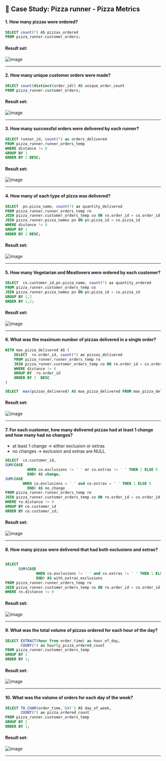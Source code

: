 ## :pizza: Case Study: Pizza runner - Pizza Metrics

####  1. How many pizzas were ordered?

```sql
SELECT count(*) AS pizzas_ordered
FROM pizza_runner.customer_orders;
``` 
	
#### Result set:
![image](https://github.com/naman2398/SQL-Casestudy/blob/main/Result/B1.PNG)

***

####  2. How many unique customer orders were made?

```sql
SELECT count(distinct(order_id)) AS unique_order_count
FROM pizza_runner.customer_orders;
``` 
	
#### Result set:
![image](https://github.com/naman2398/SQL-Casestudy/blob/main/Result/B2.PNG)

***

####  3. How many successful orders were delivered by each runner?

```sql
SELECT runner_id, count(*) as orders_delivered
FROM pizza_runner.runner_orders_temp
WHERE distance != 0
GROUP BY 1
ORDER BY 2 DESC;
``` 
	
#### Result set:
![image](https://github.com/naman2398/SQL-Casestudy/blob/main/Result/B3.PNG)

***

####  4. How many of each type of pizza was delivered?

```sql
SELECT  pn.pizza_name, count(*) as quantity_delivered 
FROM pizza_runner.runner_orders_temp ro
JOIN pizza_runner.customer_orders_temp co ON ro.order_id = co.order_id
JOIN pizza_runner.pizza_names pn ON pn.pizza_id = co.pizza_id
WHERE distance != 0
GROUP BY 1
ORDER BY 2 DESC;
``` 
	
#### Result set:
![image](https://github.com/naman2398/SQL-Casestudy/blob/main/Result/B4.PNG)

***

####  5. How many Vegetarian and Meatlovers were ordered by each customer?

```sql
SELECT  co.customer_id,pn.pizza_name, count(*) as quantity_ordered
FROM pizza_runner.customer_orders_temp co 
JOIN pizza_runner.pizza_names pn ON pn.pizza_id = co.pizza_id
GROUP BY 1,2
ORDER BY 1,2;
``` 
	
#### Result set:
![image](https://github.com/naman2398/SQL-Casestudy/blob/main/Result/B5.PNG)

***

####  6. What was the maximum number of pizzas delivered in a single order?

```sql
WITH max_pizza_delivered AS (
    SELECT  ro.order_id, count(*) as pizzas_delivered
    FROM pizza_runner.runner_orders_temp ro
    JOIN pizza_runner.customer_orders_temp co ON ro.order_id = co.order_id
    WHERE distance != 0
    GROUP BY  ro.order_id
    ORDER BY 2  DESC
)

SELECT  max(pizzas_delivered) AS max_pizza_delivered FROM max_pizza_delivered;

``` 
	
#### Result set:
![image](https://github.com/naman2398/SQL-Casestudy/blob/main/Result/B6.PNG)

***

####  7. For each customer, how many delivered pizzas had at least 1 change and how many had no changes?
- at least 1 change -> either exclusion or extras 
- no changes -> exclusion and extras are NULL

```sql
SELECT  co.customer_id,
SUM(CASE
          WHEN co.exclusions != ' ' or co.extras != ' ' THEN 1 ELSE 0 
          END) AS change,
SUM(CASE
        WHEN co.exclusions = ' ' and co.extras = ' ' THEN 1 ELSE 0
          END) AS no_change       
FROM pizza_runner.runner_orders_temp ro
JOIN pizza_runner.customer_orders_temp co ON ro.order_id = co.order_id
WHERE ro.distance != 0
GROUP BY co.customer_id
ORDER BY co.customer_id;
``` 

#### Result set:
![image](https://github.com/naman2398/SQL-Casestudy/blob/main/Result/B7.PNG)

***

####  8. How many pizzas were delivered that had both exclusions and extras?

```sql

SELECT  
      SUM(CASE
              WHEN co.exclusions != ' ' and co.extras != ' ' THEN 1 ELSE 0 
              END) AS with_extras_exclusions       
FROM pizza_runner.runner_orders_temp ro
JOIN pizza_runner.customer_orders_temp co ON ro.order_id = co.order_id
WHERE ro.distance != 0
``` 
	
#### Result set:
![image](https://github.com/naman2398/SQL-Casestudy/blob/main/Result/B8.PNG)

***

####  9. What was the total volume of pizzas ordered for each hour of the day?

```sql
SELECT EXTRACT(hour from order_time) as hour_of_day,
       COUNT(*) as hourly_pizza_ordered_count
FROM pizza_runner.customer_orders_temp
GROUP BY 1
ORDER BY 1;
``` 
	
#### Result set:
![image](https://github.com/naman2398/SQL-Casestudy/blob/main/Result/B9.PNG)

***

#### 10. What was the volume of orders for each day of the week?
 
```sql
SELECT TO_CHAR(order_time,'DAY') AS day_of_week,
       COUNT(*) as pizza_ordered_count
FROM pizza_runner.customer_orders_temp
GROUP BY 1
ORDER BY 1;
``` 
	
#### Result set:
![image](https://github.com/naman2398/SQL-Casestudy/blob/main/Result/B10.PNG)

***
